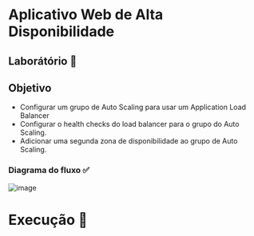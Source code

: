 # Aplicativo Web de Alta Disponibilidade

## Laborátório 🥼

## Objetivo

- Configurar um grupo de Auto Scaling para usar um Application Load Balancer
- Configurar o health checks do load balancer para o grupo do Auto Scaling.
- Adicionar uma segunda zona de disponibilidade ao grupo de Auto Scaling.

### Diagrama do fluxo ✅

![image](https://github.com/user-attachments/assets/36361d7d-a011-47a7-83ec-5d80035454fc)

# Execução 🚀
